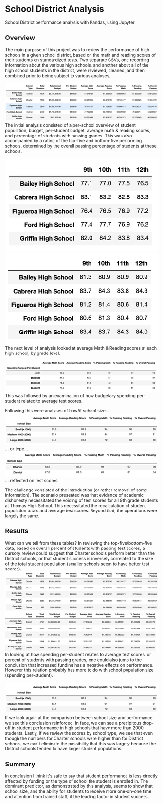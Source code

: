 # School District Analysis
School District performance analysis with Pandas, using Jupyter

## Overview
The main purpose of this project was to review the performance of high schools in a given school district, based on the math and reading scores of their students on standardized tests. Two separate CSVs, one recording information about the various high schools, and another about all of the high school students in the district, were reviewed, cleaned, and then combined prior to being subject to various analyses.

![Per School Overview](resources/per_school_summary_module.png)
The initial analysis consisted of a per-school overview of student population, budget, per-student budget, average math & reading scores, and percentage of students with passing grades. This was also accompanied by a rating of the top-five and bottom-five performing schools, determined by the overall passing percentage of students at these schools.

![Per Grade Math Averages](resources/per_grade_math_module.png)![Per Grade Reading Averages](resources/per_grade_reading_module.png)
The next level of analysis looked at average Math & Reading scores at each high school, by grade level.

![Per Student spending and grades](resources/per_student_spending_bins_grades.png)
This was followed by an examination of how budgetary spending per-student related to average test scores.

Following this were analyses of how/if school size...
![School size and grade summary](resources/size_summary_scores_module.png)
... or type...
![School type and performance summary](resources/school_type_summary_module.png)
... reflected on test scores.

The challenge consisted of the introduction (or rather removal of some information). The scenario presented was that evidence of academic dishonesty necessitated the voiding of test scores for all 9th grade students at Thomas High School. This necessitated the recalculation of student population totals and average test scores. Beyond that, the operations were largely the same.

## Results

What can we tell from these tables?
In reviewing the top-five/bottom-five data, based on overall percent of students with passing test scores, a cursory review could suggest that Charter schools perform better than the District schools, or that student success is inversely correlated to the size of the total student population (smaller schools seem to have better test scores).
![Per School top five](resources/per_school_top_five_module.png)
![Per School bottom five](resources/per_school_bottom_five_module.png)
In looking at how spending per-student relates to average test scores, or percent of students with passing grades, one could also jump to the conclusion that increased funding has a negative effects on performance. However this relation probably has more to do with school population size (spending per-student).

![School size and grade summary](resources/size_summary_scores_module.png)
If we look again at the comparison between school size and performance we see this conclusion reinforced. In face, we can see a precipitous drop-off in student performance in high schools that have more than 2000 students.
Lastly, if we review the scores by school type, we see that even though the numbers for Charter schools were higher than for District schools, we can't eliminate the possibility that this was largely because the District schools tended to have larger student populations.

## Summary
In conclusion I think it's safe to say that student performance is less directly affected by funding or the type of school the student is enrolled in. The dominant predictor, as demonstrated by this analysis, seems to show that school size, and the ability for students to receive more one-on-one time and attention from trained staff, if the leading factor in student success.